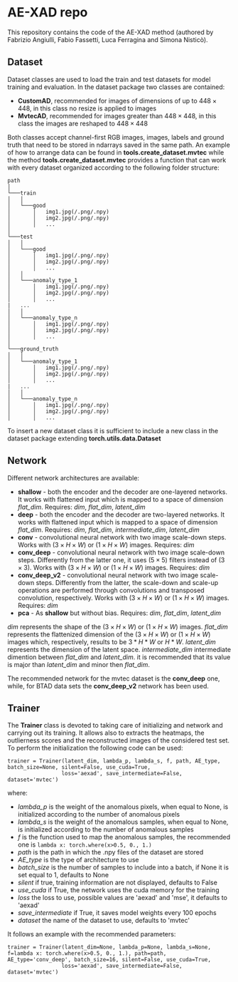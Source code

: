 # AE-XAD repo

This repository contains the code of the AE-XAD method (authored by Fabrizio Angiulli, Fabio Fassetti, Luca Ferragina and Simona Nisticò). 

## Dataset
Dataset classes are used to load the train and test datasets for model training and evaluation. In the dataset package two classes are contained:
  * **CustomAD**, recommended for images of dimensions of up to $448 \times 448$, in this class no resize is applied to images
  * **MvtecAD**, recommended for images greater than $448 \times 448$, in this class the images are reshaped to $448 \times 448$

Both classes accept channel-first RGB images, images, labels and ground truth that need to be stored in ndarrays saved in the same path. 
An example of how to arrange data can be found in **tools.create_dataset.mvtec** while the method **tools.create_dataset.mvtec** provides a function that can work with every dataset organized according to the following folder structure:

```
path
│   
└───train
│   │
│   └───good
│       │   img1.jpg(/.png/.npy)
│       │   img2.jpg(/.png/.npy)
│       │   ...
│   
└───test
│   │
│   └───good
│       │   img1.jpg(/.png/.npy)
│       │   img2.jpg(/.png/.npy)
│       │   ...
│   │
│   └───anomaly_type_1
│       │   img1.jpg(/.png/.npy)
│       │   img2.jpg(/.png/.npy)
│       │   ...
|   ...
│   │
│   └───anomaly_type_n
│       │   img1.jpg(/.png/.npy)
│       │   img2.jpg(/.png/.npy)
│       │   ...
│ 
└───ground_truth
│   │
│   └───anomaly_type_1
│       │   img1.jpg(/.png/.npy)
│       │   img2.jpg(/.png/.npy)
│       │   ...
|   ...
│   │
│   └───anomaly_type_n
│       │   img1.jpg(/.png/.npy)
│       │   img2.jpg(/.png/.npy)
│       │   ...

```

To insert a new dataset class it is sufficient to include a new class in the dataset package extending **torch.utils.data.Dataset**

## Network
Different network architectures are available:
 *  **shallow** - both the encoder and the decoder are one-layered networks. It works with flattened input which is mapped to a space of dimension *flat_dim*. Requires: *dim*, *flat_dim*, *latent_dim*
 *  **deep** - both the encoder and the decoder are two-layered networks. It works with flattened input which is mapped to a space of dimension *flat_dim*. Requires: *dim*, *flat_dim*, *intermediate_dim*, *latent_dim*
 *  **conv** - convolutional neural network with two image scale-down steps. Works with $(3 \times H \times W)$ or $(1 \times H \times W)$ images. Requires: *dim*
 *  **conv_deep** - convolutional neural network with two image scale-down steps. Differently from the latter one, it uses $(5 \times 5)$ filters instead of $(3 \times 3)$. Works with $(3 \times H \times W)$ or $(1 \times H \times W)$ images. Requires: *dim*
 *  **conv_deep_v2** - convolutional neural network with two image scale-down steps. Differently from the latter, the scale-down and scale-up operations are performed through convolutions and transposed convolution, respectively. Works with $(3 \times H \times W)$ or $(1 \times H \times W)$ images. Requires: *dim*
 *  **pca** - As **shallow** but without bias. Requires: *dim*, *flat_dim*, *latent_dim*


*dim* represents the shape of the $(3 \times H \times W)$ or $(1 \times H \times W)$ images.
*flat_dim* represents the flattenized dimension of the $(3 \times H \times W)$ or $(1 \times H \times W)$ images which, respectively, results to be $3 * H * W$ or $H * W$.
*latent_dim* represents the dimension of the latent space.
*intermediate_dim* intermediate dimention between *flat_dim* and *latent_dim*. it is recommended that its value is major than *latent_dim* and minor then *flat_dim*.

The recommended network for the mvtec dataset is the **conv_deep** one, while, for BTAD data sets the **conv_deep_v2** network has been used.

## Trainer

The **Trainer** class is devoted to taking care of initializing and network and carrying out its training. It allows also to extracts the heatmaps, the outlierness scores and the reconstructed images of the considered test set.
To perform the initialization the following code can be used:

```
trainer = Trainer(latent_dim, lambda_p, lambda_s, f, path, AE_type, batch_size=None, silent=False, use_cuda=True,
                 loss='aexad', save_intermediate=False, dataset='mvtec')
```

where:
 * *lambda_p* is the weight of the anomalous pixels, when equal to None, is initialized according to the number of anomalous pixels
 * *lambda_s* is the weight of the anomalous samples, when equal to None, is initialized according to the number of anomalous samples
 * *f* is the function used to map the anomalous samples, the recommended one is `lambda x: torch.where(x>0.5, 0., 1.)`
 * *path* is the path in which the .npy files of the dataset are stored
 * *AE_type* is the type of architecture to use
 * *batch_size* is the number of samples to include into a batch, if None it is set equal to $1$, defaults to None
 * *silent* if true, training information are not displayed, defaults to False
 * *use_cuda* if True, the network uses the cuda memory for the training
 * *loss* the loss to use, possible values are 'aexad' and 'mse', it defaults to 'aexad'
 * *save_intermediate* if True, it saves model weights every $100$ epochs
 * *dataset* the name of the dataset to use, defaults to 'mvtec'

It follows an example with the recommended parameters:

```
trainer = Trainer(latent_dim=None, lambda_p=None, lambda_s=None, f=lambda x: torch.where(x>0.5, 0., 1.), path=path, AE_type='conv_deep', batch_size=16, silent=False, use_cuda=True,
                 loss='aexad', save_intermediate=False, dataset='mvtec')
```
